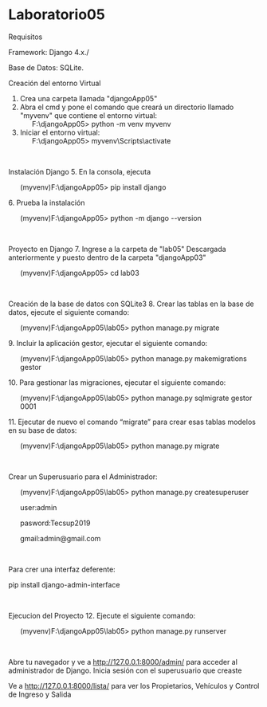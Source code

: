 # Laboratorio05
<p>Requisitos</p>
<p>Framework: Django 4.x./<p>
<p>Base de Datos: SQLite.</p>

Creación del entorno Virtual
1. Crea una carpeta llamada "djangoApp05"
2. Abra el cmd y pone el comando que creará un directorio llamado "myvenv" que contiene el entorno virtual:
   <ul>F:\djangoApp05> python -m venv myvenv</ul>
3. Iniciar el entorno virtual:
   <ul>F:\djangoApp05> myvenv\Scripts\activate</ul>
<br>
   
Instalación Django
5. En la consola, ejecuta
   <ul>(myvenv)F:\djangoApp05> pip install django</ul>
6. Prueba la instalación
   <ul>(myvenv)F:\djangoApp05> python -m django --version</ul>
<br>

Proyecto en Django
7. Ingrese a la carpeta de "lab05" Descargada anteriormente y puesto dentro de la carpeta "djangoApp03"
   <ul>(myvenv)F:\djangoApp05> cd lab03</ul>
<br>

Creación de la base de datos con SQLite3
8. Crear las tablas en la base de datos, ejecute el siguiente comando:
   <ul>(myvenv)F:\djangoApp05\lab05> python manage.py migrate</ul>
9. Incluir la aplicación gestor, ejecutar el siguiente comando:
   <ul>(myvenv)F:\djangoApp05\lab05> python manage.py makemigrations gestor</ul>
10. Para gestionar las migraciones, ejecutar el siguiente comando:
   <ul>(myvenv)F:\djangoApp05\lab05> python manage.py sqlmigrate gestor 0001</ul>
11. Ejecutar de nuevo el comando “migrate” para crear esas tablas modelos en su base de datos:
   <ul>(myvenv)F:\djangoApp05\lab05> python manage.py migrate</ul>
<br>

Crear un Superusuario para el Administrador:
   <ul>(myvenv)F:\djangoApp05\lab05> python manage.py createsuperuser</ul>
   <ul>user:admin</ul>
   <ul>pasword:Tecsup2019</ul>
   <ul>gmail:admin@gmail.com</ul>
<br>

Para crer una interfaz deferente:
<p>pip install django-admin-interface</p>
<br>

Ejecucion del Proyecto
12. Ejecute el siguiente comando:
   <ul>(myvenv)F:\djangoApp05\lab05> python manage.py runserver</ul>
<br>

Abre tu navegador y ve a http://127.0.0.1:8000/admin/ para acceder al administrador de Django. Inicia sesión con el superusuario que creaste
<br>

Ve a http://127.0.0.1:8000/lista/ para ver los Propietarios, Vehículos y  Control de Ingreso y Salida
